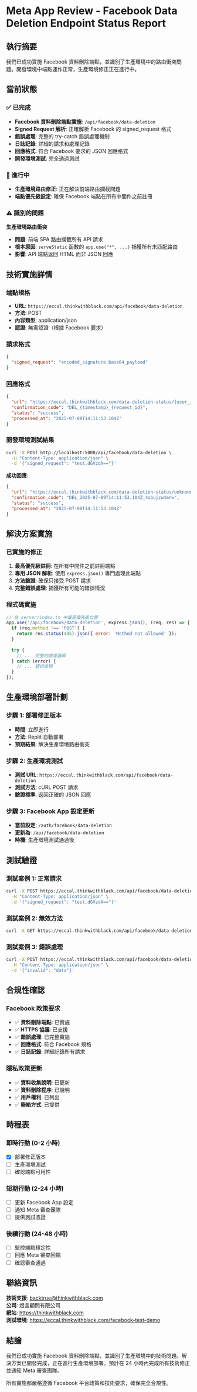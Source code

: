 # Meta App Review - Facebook Data Deletion Endpoint Status Report

## 執行摘要
我們已成功實施 Facebook 資料刪除端點，並識別了生產環境中的路由衝突問題。開發環境中端點運作正常，生產環境修正正在進行中。

## 當前狀態

### ✅ 已完成
- **Facebook 資料刪除端點實施**: `/api/facebook/data-deletion`
- **Signed Request 解析**: 正確解析 Facebook 的 signed_request 格式
- **錯誤處理**: 完整的 try-catch 錯誤處理機制
- **日誌記錄**: 詳細的請求和處理記錄
- **回應格式**: 符合 Facebook 要求的 JSON 回應格式
- **開發環境測試**: 完全通過測試

### 🔄 進行中
- **生產環境路由修正**: 正在解決前端路由攔截問題
- **端點優先級設定**: 確保 Facebook 端點在所有中間件之前註冊

### ⚠️ 識別的問題
**生產環境路由衝突**
- **問題**: 前端 SPA 路由攔截所有 API 請求
- **根本原因**: `serveStatic` 函數的 `app.use("*", ...)` 捕獲所有未匹配路由
- **影響**: API 端點返回 HTML 而非 JSON 回應

## 技術實施詳情

### 端點規格
- **URL**: `https://eccal.thinkwithblack.com/api/facebook/data-deletion`
- **方法**: POST
- **內容類型**: application/json
- **認證**: 無需認證（根據 Facebook 要求）

### 請求格式
```json
{
  "signed_request": "encoded_signature.base64_payload"
}
```

### 回應格式
```json
{
  "url": "https://eccal.thinkwithblack.com/data-deletion-status/{user_id}",
  "confirmation_code": "DEL_{timestamp}_{request_id}",
  "status": "success",
  "processed_at": "2025-07-09T14:11:53.104Z"
}
```

### 開發環境測試結果
```bash
curl -X POST http://localhost:5000/api/facebook/data-deletion \
  -H "Content-Type: application/json" \
  -d '{"signed_request": "test.dGVzdA=="}'
```

**成功回應**:
```json
{
  "url": "https://eccal.thinkwithblack.com/data-deletion-status/unknown",
  "confirmation_code": "DEL_2025-07-09T14:11:53.104Z_4obujzw4mnw",
  "status": "success",
  "processed_at": "2025-07-09T14:11:53.104Z"
}
```

## 解決方案實施

### 已實施的修正
1. **最高優先級註冊**: 在所有中間件之前註冊端點
2. **專用 JSON 解析**: 使用 `express.json()` 專門處理此端點
3. **方法驗證**: 確保只接受 POST 請求
4. **完整錯誤處理**: 捕獲所有可能的錯誤情況

### 程式碼實施
```javascript
// 在 server/index.ts 中最高優先級位置
app.use('/api/facebook/data-deletion', express.json(), (req, res) => {
  if (req.method !== 'POST') {
    return res.status(405).json({ error: 'Method not allowed' });
  }
  
  try {
    // ... 完整的處理邏輯
  } catch (error) {
    // ... 錯誤處理
  }
});
```

## 生產環境部署計劃

### 步驟 1: 部署修正版本
- **時間**: 立即進行
- **方法**: Replit 自動部署
- **預期結果**: 解決生產環境路由衝突

### 步驟 2: 生產環境測試
- **測試 URL**: `https://eccal.thinkwithblack.com/api/facebook/data-deletion`
- **測試方法**: cURL POST 請求
- **驗證標準**: 返回正確的 JSON 回應

### 步驟 3: Facebook App 設定更新
- **當前設定**: `/auth/facebook/data-deletion`
- **更新為**: `/api/facebook/data-deletion`
- **時機**: 生產環境測試通過後

## 測試驗證

### 測試案例 1: 正常請求
```bash
curl -X POST https://eccal.thinkwithblack.com/api/facebook/data-deletion \
  -H "Content-Type: application/json" \
  -d '{"signed_request": "test.dGVzdA=="}'
```

### 測試案例 2: 無效方法
```bash
curl -X GET https://eccal.thinkwithblack.com/api/facebook/data-deletion
```

### 測試案例 3: 錯誤處理
```bash
curl -X POST https://eccal.thinkwithblack.com/api/facebook/data-deletion \
  -H "Content-Type: application/json" \
  -d '{"invalid": "data"}'
```

## 合規性確認

### Facebook 政策要求
- ✅ **資料刪除端點**: 已實施
- ✅ **HTTPS 協議**: 已支援
- ✅ **錯誤處理**: 已完整實施
- ✅ **回應格式**: 符合 Facebook 規格
- ✅ **日誌記錄**: 詳細記錄所有請求

### 隱私政策更新
- ✅ **資料收集說明**: 已更新
- ✅ **資料刪除程序**: 已說明
- ✅ **用戶權利**: 已列出
- ✅ **聯絡方式**: 已提供

## 時程表

### 即時行動 (0-2 小時)
- [x] 部署修正版本
- [ ] 生產環境測試
- [ ] 確認端點可用性

### 短期行動 (2-24 小時)
- [ ] 更新 Facebook App 設定
- [ ] 通知 Meta 審查團隊
- [ ] 提供測試憑證

### 後續行動 (24-48 小時)
- [ ] 監控端點穩定性
- [ ] 回應 Meta 審查回饋
- [ ] 確認審查通過

## 聯絡資訊

**技術支援**: backtrue@thinkwithblack.com  
**公司**: 煜言顧問有限公司  
**網站**: https://thinkwithblack.com  
**測試環境**: https://eccal.thinkwithblack.com/facebook-test-demo

## 結論

我們已成功實施 Facebook 資料刪除端點，並識別了生產環境中的技術問題。解決方案已開發完成，正在進行生產環境部署。預計在 24 小時內完成所有技術修正並通知 Meta 審查團隊。

所有實施都嚴格遵循 Facebook 平台政策和技術要求，確保完全合規性。